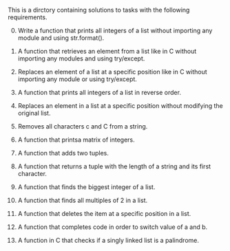 This is a dirctory containing solutions to tasks with the following requirements.

0. Write a function that prints all integers of a list without importing any module and using str.format().

1. A function that retrieves an element from a list like in C without importing any modules and using try/except.

2. Replaces an element of a list at a specific position like in C without importing any module or using try/except.

3. A function that prints all integers of a list in reverse order.

4. Replaces an element in a list at a specific position without modifying the original list.

5. Removes all characters c and C from a string.

6. A function that printsa matrix of integers.

7. A function that adds two tuples.

8. A function that returns a tuple with the length of a string and its first character.

9. A function that finds the biggest integer of a list.

10. A function that finds all multiples of 2 in a list.

11. A function that deletes the item at a specific position in a list.

12. A function that completes code in order to switch value of a and b.

13. A function in C that checks if a singly linked list is a palindrome.
